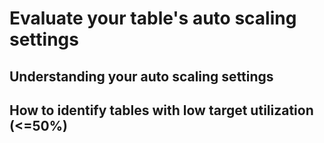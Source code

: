 # Evaluate your table's auto scaling settings

## Understanding your auto scaling settings

## How to identify tables with low target utilization (<=50%)

